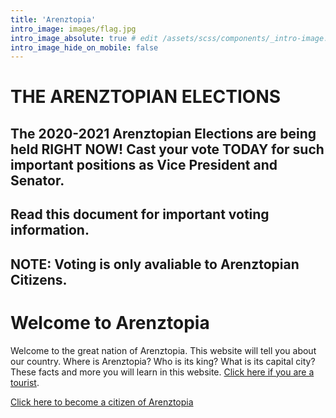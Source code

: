```yaml
---
title: 'Arenztopia'
intro_image: images/flag.jpg
intro_image_absolute: true # edit /assets/scss/components/_intro-image.scss for full control
intro_image_hide_on_mobile: false
---
```


# THE ARENZTOPIAN ELECTIONS
## The 2020-2021 Arenztopian Elections are being held RIGHT NOW! Cast your vote TODAY for such important positions as Vice President and Senator.
## Read this document for important voting information.
## NOTE: Voting is only avaliable to Arenztopian Citizens.

# Welcome to Arenztopia

Welcome to the great nation of Arenztopia. This website will tell you about our country. Where is Arenztopia? Who is its king? What is its capital city? These facts and more you will learn in this website. [Click here if you are a tourist](/tourism/).

[Click here to become a citizen of Arenztopia](https://forms.gle/qpPD6GfMb2dE3Y9P9)


